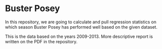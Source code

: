 # Buster Posey

In this repository, we are going to calculate and pull regression statistics on which season Buster Posey has performed 
well based on the given dataset. 

This is the data based on the years 2009-2013. More descriptive report is written on the PDF in the repository.
